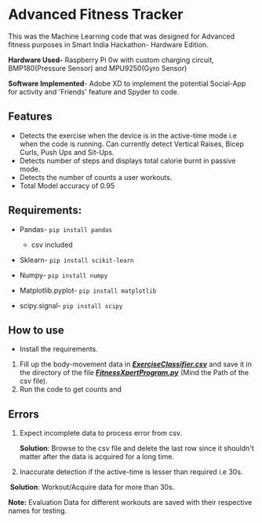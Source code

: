 # Advanced Fitness Tracker

This was the Machine Learning code that was designed for Advanced fitness purposes in Smart India Hackathon- Hardware Edition.

**Hardware Used-** Raspberry Pi 0w with custom charging circuit, BMP180(Pressure Sensor) and MPU9250(Gyro Sensor)

**Software Implemented**- Adobe XD to implement the potential Social-App for activity and 'Friends' feature and Spyder to code.

## Features 

- Detects the exercise when the device is in the active-time mode i.e when the code is running. Can currently detect Vertical Raises, Bicep Curls, Push Ups and Sit-Ups. 
- Detects number of steps and displays total calorie burnt in passive mode.
- Detects the number of counts a user workouts. 
- Total Model accuracy of 0.95



## Requirements:

- Pandas- `pip install pandas`

  - csv included  		

- Sklearn- `pip install scikit-learn`

- Numpy- `pip install numpy`

- Matplotlib.pyplot- `pip install matplotlib`

- scipy.signal- `pip install scipy`

  

## How to use

-  Install the requirements.
  1. Fill up the body-movement data in ***<u>ExerciseClassifier.csv</u>*** and save it in the directory of the file ***<u>FitnessXpertProgram.py</u>*** (Mind the Path of the csv file).
  2. Run the code to get counts and 

## Errors

1. Expect incomplete data to process error from csv.

   **Solution**: Browse to the csv file and delete the last row since it shouldn't matter after the data is acquired for a long time. 

2. Inaccurate detection if the active-time is lesser than required i.e 30s.             

​        **Solution**: Workout/Acquire data for more than 30s. 

**Note:** Evaluation Data for different workouts are saved with their respective names for testing.
